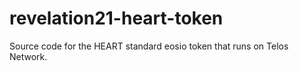 # revelation21-heart-token
Source code for the HEART standard eosio token that runs on Telos Network.
